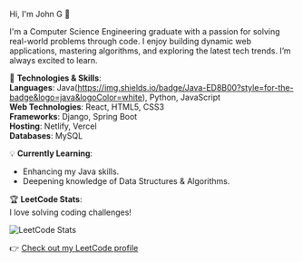 Hi, I'm John G 👋

I'm a Computer Science Engineering graduate with a passion for solving real-world problems through code. I enjoy building dynamic web applications, mastering algorithms, and exploring the latest tech trends. I’m always excited to learn.

🚀 **Technologies & Skills**:  
**Languages**: Java(https://img.shields.io/badge/Java-ED8B00?style=for-the-badge&logo=java&logoColor=white), Python, JavaScript  
**Web Technologies**: React, HTML5, CSS3  
**Frameworks**: Django, Spring Boot  
**Hosting**: Netlify, Vercel  
**Databases**: MySQL  

💡 **Currently Learning**:
- Enhancing my Java skills.
- Deepening knowledge of Data Structures & Algorithms.

🏆 **LeetCode Stats**:  
I love solving coding challenges!  

![LeetCode Stats](https://leetcard.jacoblin.cool/John1502?theme=dark&font=Baloo)

👉 [Check out my LeetCode profile](https://leetcode.com/u/John1502)


